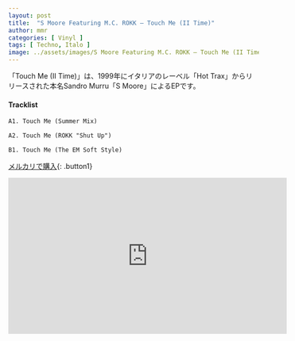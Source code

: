 ```yaml
---
layout: post
title:  "S Moore Featuring M.C. ROKK – Touch Me (II Time)"
author: mmr
categories: [ Vinyl ]
tags: [ Techno, Italo ]
image: ../assets/images/S Moore Featuring M.C. ROKK – Touch Me (II Time).jpg
---
```


「Touch Me (II Time)」は、1999年にイタリアのレーベル「Hot Trax」からリリースされた本名Sandro Murru「S Moore」によるEPです。

#### Tracklist
```md
A1. Touch Me (Summer Mix)

A2. Touch Me (ROKK "Shut Up")

B1. Touch Me (The EM Soft Style)
```

[メルカリで購入](https://jp.mercari.com/item/m61650546749?afid=6142608987){: .button1}


<iframe width="560" height="315" src="https://www.youtube.com/embed/1UhPUUlyfPM?si=Xgqc56sF0LG4liXM" title="YouTube video player" frameborder="0" allow="accelerometer; autoplay; clipboard-write; encrypted-media; gyroscope; picture-in-picture; web-share" referrerpolicy="strict-origin-when-cross-origin" allowfullscreen></iframe>